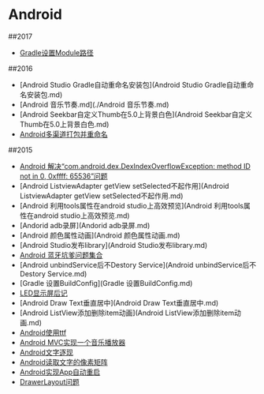 # Android

##2017
- [Gradle设置Module路径](Gradle设置Module路径.md)

##2016
- [Android Studio Gradle自动重命名安装包](Android Studio Gradle自动重命名安装包.md)
- [Android 音乐节奏.md](./Android 音乐节奏.md)
- [Android Seekbar自定义Thumb在5.0上背景白色](Android Seekbar自定义Thumb在5.0上背景白色.md)
- [Android多渠道打包并重命名](2016-12-27-Android多渠道打包并重命名.md)

##2015
- [Android 解决“com.android.dex.DexIndexOverflowException: method ID not in 0, 0xffff: 65536”问题](http://www.cnblogs.com/yeahgis/p/4660873.html)
- [Android ListviewAdapter getView setSelected不起作用](Android ListviewAdapter getView setSelected不起作用.md)
- [Android 利用tools属性在android studio上高效预览](Android 利用tools属性在android studio上高效预览.md)
- [Andorid adb录屏](Andorid adb录屏.md)
- [Android 颜色属性动画](Android 颜色属性动画.md)
- [Android Studio发布library](Android Studio发布library.md)
- [Android 蓝牙坑爹问题集合](http://stackoverflow.com/questions/20069507/gatt-callback-fails-to-register)
- [Android unbindService后不Destory Service](Android unbindService后不Destory Service.md)
- [Gradle 设置BuildConfig](Gradle 设置BuildConfig.md)
- [LED显示屏后记](LED显示屏后记.md)
- [Android Draw Text垂直居中](Android Draw Text垂直居中.md)
- [Android ListView添加删除item动画](Android ListView添加删除item动画.md)
- [Android使用ttf](Android使用ttf.md)
- [Android MVC实现一个音乐播放器](AndroidMVC实现播放器.md)
- [Android文字逐现](Android文字逐现.md)
- [Android读取文字的像素矩阵](Android读取文字的像素矩阵.md)
- [Android实现App自动重启](android实现app自动重启.md)
- [DrawerLayout问题](DrawerLayout问题.md)
